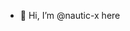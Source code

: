 - 👋 Hi, I’m @nautic-x here


<!---
nautic-x/nautic-x is a ✨ special ✨ repository because its `README.md` (this file) appears on your GitHub profile.
You can click the Preview link to take a look at your changes.
--->
